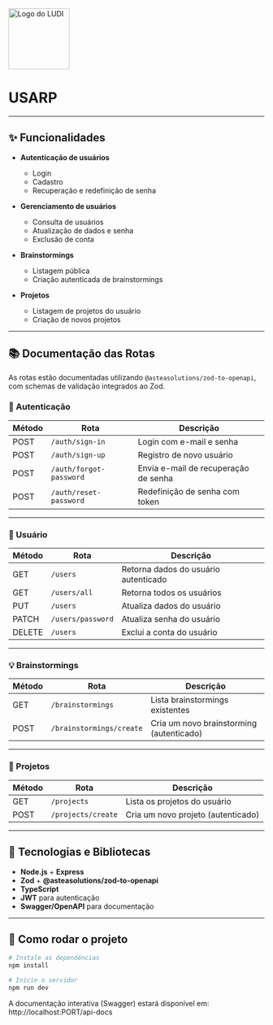 <img src="http://russas.ufc.br/uploads/61c4bed6f8b2f3eccae2ad2c708916.png" alt="Logo do LUDI" width="120" />

# USARP

---

## ✨ Funcionalidades

- **Autenticação de usuários**
  - Login
  - Cadastro
  - Recuperação e redefinição de senha

- **Gerenciamento de usuários**
  - Consulta de usuários
  - Atualização de dados e senha
  - Exclusão de conta

- **Brainstormings**
  - Listagem pública
  - Criação autenticada de brainstormings

- **Projetos**
  - Listagem de projetos do usuário
  - Criação de novos projetos

---

## 📚 Documentação das Rotas

As rotas estão documentadas utilizando `@asteasolutions/zod-to-openapi`, com schemas de validação integrados ao Zod.

### 🔐 Autenticação

| Método | Rota                | Descrição                        |
|--------|---------------------|----------------------------------|
| POST   | `/auth/sign-in`     | Login com e-mail e senha         |
| POST   | `/auth/sign-up`     | Registro de novo usuário         |
| POST   | `/auth/forgot-password` | Envia e-mail de recuperação de senha |
| POST   | `/auth/reset-password`  | Redefinição de senha com token  |

---

### 👤 Usuário

| Método | Rota               | Descrição                              |
|--------|--------------------|----------------------------------------|
| GET    | `/users`           | Retorna dados do usuário autenticado   |
| GET    | `/users/all`       | Retorna todos os usuários              |
| PUT    | `/users`           | Atualiza dados do usuário              |
| PATCH  | `/users/password`  | Atualiza senha do usuário              |
| DELETE | `/users`           | Exclui a conta do usuário              |

---

### 💡 Brainstormings

| Método | Rota                    | Descrição                            |
|--------|-------------------------|--------------------------------------|
| GET    | `/brainstormings`       | Lista brainstormings existentes      |
| POST   | `/brainstormings/create`| Cria um novo brainstorming (autenticado) |

---

### 📁 Projetos

| Método | Rota                  | Descrição                            |
|--------|-----------------------|--------------------------------------|
| GET    | `/projects`           | Lista os projetos do usuário         |
| POST   | `/projects/create`    | Cria um novo projeto (autenticado)   |

---

## 🧩 Tecnologias e Bibliotecas

- **Node.js** + **Express**
- **Zod** + **@asteasolutions/zod-to-openapi**
- **TypeScript**
- **JWT** para autenticação
- **Swagger/OpenAPI** para documentação

---

## 🏁 Como rodar o projeto

```bash
# Instale as dependências
npm install

# Inicie o servidor
npm run dev
```

A documentação interativa (Swagger) estará disponível em: http://localhost:PORT/api-docs
